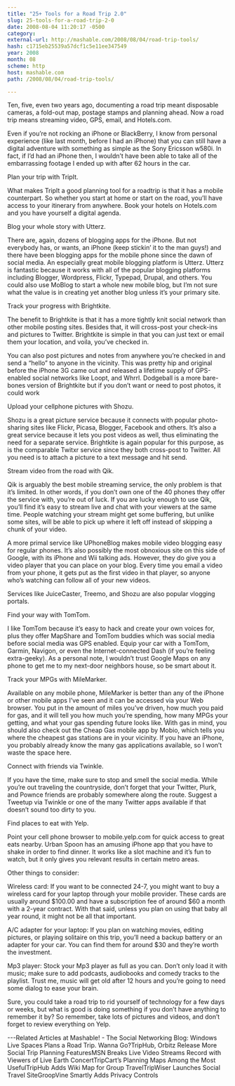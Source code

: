 ```yaml
---
title: "25+ Tools for a Road Trip 2.0"
slug: 25-tools-for-a-road-trip-2-0
date: 2008-08-04 11:20:17 -0500
category: 
external-url: http://mashable.com/2008/08/04/road-trip-tools/
hash: c1715eb25539a57dcf1c5e11ee347549
year: 2008
month: 08
scheme: http
host: mashable.com
path: /2008/08/04/road-trip-tools/

---
```


Ten, five, even two years ago, documenting a road trip meant disposable cameras, a fold-out map, postage stamps and planning ahead. Now a road trip means streaming video, GPS, email, and Hotels.com.

Even if you’re not rocking an iPhone or BlackBerry, I know from personal experience (like last month, before I had an iPhone) that you can still have a digital adventure with something as simple as the Sony Ericsson w580i. In fact, if I’d had an iPhone then, I wouldn’t have been able to take all of the embarrassing footage I ended up with after 62 hours in the car.

Plan your trip with TripIt.

What makes TripIt a good planning tool for a roadtrip is that it has a mobile counterpart. So whether you start at home or start on the road, you’ll have access to your itinerary from anywhere. Book your hotels on Hotels.com and you have yourself a digital agenda.

Blog your whole story with Utterz.

There are, again, dozens of blogging apps for the iPhone. But not everybody has, or wants, an iPhone (keep stickin’ it to the man guys!) and there have been blogging apps for the mobile phone since the dawn of social media. An especially great mobile blogging platform is Utterz. Utterz is fantastic because it works with all of the popular blogging platforms including Blogger, Wordpress, Flickr, Typepad, Drupal, and others. You could also use MoBlog to start a whole new mobile blog, but I’m not sure what the value is in creating yet another blog unless it’s your primary site.


Track your progress with Brightkite.

The benefit to Brightkite is that it has a more tightly knit social network than other mobile posting sites. Besides that, it will cross-post your check-ins and pictures to Twitter. Brightkite is simple in that you can just text or email them your location, and voila, you’ve checked in. 

You can also post pictures and notes from anywhere you’re checked in and send a “hello” to anyone in the vicinity. This was pretty hip and original before the iPhone 3G came out and released a lifetime supply of GPS-enabled social networks like Loopt, and Whrrl. Dodgeball is a more bare-bones version of Brightkite but if you don’t want or need to post photos, it could work

Upload your cellphone pictures with Shozu.

Shozu is a great picture service because it connects with popular photo-sharing sites like Flickr, Picasa, Blogger, Facebook and others. It’s also a great service because it lets you post videos as well, thus eliminating the need for a separate service. Brightkite is again popular for this purpose, as is the comparable Twitxr service since they both cross-post to Twitter. All you need is to attach a picture to a text message and hit send.

Stream video from the road with Qik.

Qik is arguably the best mobile streaming service, the only problem is that it’s limited. In other words, if you don’t own one of the 40 phones they offer the service with, you’re out of luck. If you are lucky enough to use Qik, you’ll find it’s easy to stream live and chat with your viewers at the same time. People watching your stream might get some buffering, but unlike some sites, will be able to pick up where it left off instead of skipping a chunk of your video.

A more primal service like UPhoneBlog makes mobile video blogging easy for regular phones. It’s also possibly the most obnoxious site on this side of Google, with its iPhone and Wii talking ads. However, they do give you a video player that you can place on your blog. Every time you email a video from your phone, it gets put as the first video in that player, so anyone who’s watching can follow all of your new videos. 

Services like JuiceCaster, Treemo, and Shozu are also popular vlogging portals.

Find your way with TomTom.

I like TomTom because it’s easy to hack and create your own voices for, plus they offer MapShare and TomTom buddies which was social media before social media was GPS enabled. Equip your car with a TomTom, Garmin, Navigon, or even the Internet-connected Dash (if you’re feeling extra-geeky). As a personal note, I wouldn’t trust Google Maps on any phone to get me to my next-door neighbors house, so be smart about it. 

Track your MPGs with MileMarker.

Available on any mobile phone, MileMarker is better than any of the iPhone or other mobile apps I’ve seen and it can be accessed via your Web browser. You put in the amount of miles you’ve driven, how much you paid for gas, and it will tell you how much you’re spending, how many MPGs your getting, and what your gas spending future looks like. With gas in mind, you should also check out the Cheap Gas mobile app by Mobio, which tells you where the cheapest gas stations are in your vicinity. If you have an iPhone, you probably already know the many gas applications available, so I won’t waste the space here.

Connect with friends via Twinkle.


If you have the time, make sure to stop and smell the social media. While you’re out traveling the countryside, don’t forget that your Twitter, Plurk, and Pownce friends are probably somewhere along the route. Suggest a Tweetup via Twinkle or one of the many Twitter apps available if that doesn’t sound too dirty to you.

Find places to eat with Yelp.

Point your cell phone browser to mobile.yelp.com for quick access to great eats nearby. Urban Spoon has an amusing iPhone app that you have to shake in order to find dinner. It works like a slot machine and it’s fun to watch, but it only gives you relevant results in certain metro areas.  

Other things to consider: 

Wireless card: If you want to be connected 24-7, you might want to buy a wireless card for your laptop through your mobile provider. These cards are usually around $100.00 and have a subscription fee of around $60 a month with a 2-year contract. With that said, unless you plan on using that baby all year round, it might not be all that important.

A/C adapter for your laptop: If you plan on watching movies, editing pictures, or playing solitaire on this trip, you’ll need a backup battery or an adapter for your car. You can find them for around $30 and they’re worth the investment.

Mp3 player: Stock your Mp3 player as full as you can.  Don’t only load it with music; make sure to add podcasts, audiobooks and comedy tracks to the playlist. Trust me, music will get old after 12 hours and you’re going to need some dialog to ease your brain.

Sure, you could take a road trip to rid yourself of technology for a few days or weeks, but what is good is doing something if you don’t have anything to remember it by? So remember, take lots of pictures and videos, and don’t forget to review everything on Yelp.

---Related Articles at Mashable! - The Social Networking Blog:
Windows Live Spaces Plans a Road Trip. Wanna Go?TripHub, Orbitz Release More Social Trip Planning FeaturesMSN Breaks Live Video Streams Record with Viewers of Live Earth ConcertTripCart’s Planning Maps Among the Most UsefulTripHub Adds Wiki Map for Group TravelTripWiser Launches Social Travel SiteGroopVine Smartly Adds Privacy Controls



        

